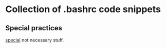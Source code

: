 # Collection of .bashrc code snippets
## Special practices
[special](bashrc_snippets/special.sh) not necessary stuff.
